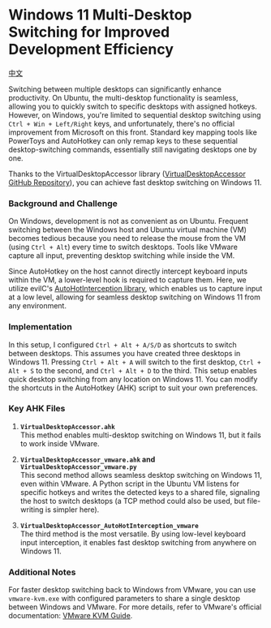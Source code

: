 # Windows 11 Multi-Desktop Switching for Improved Development Efficiency
[中文](./readme_cn.md)

Switching between multiple desktops can significantly enhance productivity. On Ubuntu, the multi-desktop functionality is seamless, allowing you to quickly switch to specific desktops with assigned hotkeys. However, on Windows, you're limited to sequential desktop switching using `Ctrl + Win + Left/Right` keys, and unfortunately, there's no official improvement from Microsoft on this front. Standard key mapping tools like PowerToys and AutoHotkey can only remap keys to these sequential desktop-switching commands, essentially still navigating desktops one by one.

Thanks to the VirtualDesktopAccessor library ([VirtualDesktopAccessor GitHub Repository](https://github.com/Ciantic/VirtualDesktopAccessor/releases/)), you can achieve fast desktop switching on Windows 11.

### Background and Challenge

On Windows, development is not as convenient as on Ubuntu. Frequent switching between the Windows host and Ubuntu virtual machine (VM) becomes tedious because you need to release the mouse from the VM (using `Ctrl + Alt`) every time to switch desktops. Tools like VMware capture all input, preventing desktop switching while inside the VM.

Since AutoHotkey on the host cannot directly intercept keyboard inputs within the VM, a lower-level hook is required to capture them. Here, we utilize evilC's [AutoHotInterception library](https://github.com/evilC/AutoHotInterception?tab=readme-ov-file), which enables us to capture input at a low level, allowing for seamless desktop switching on Windows 11 from any environment.

### Implementation

In this setup, I configured `Ctrl + Alt + A/S/D` as shortcuts to switch between desktops. This assumes you have created three desktops in Windows 11. Pressing `Ctrl + Alt + A` will switch to the first desktop, `Ctrl + Alt + S` to the second, and `Ctrl + Alt + D` to the third. This setup enables quick desktop switching from any location on Windows 11. You can modify the shortcuts in the AutoHotkey (AHK) script to suit your own preferences.

### Key AHK Files

1. **`VirtualDesktopAccessor.ahk`**  
   This method enables multi-desktop switching on Windows 11, but it fails to work inside VMware.

2. **`VirtualDesktopAccessor_vmware.ahk` and `VirtualDesktopAccessor_vmware.py`**  
   This second method allows seamless desktop switching on Windows 11, even within VMware. A Python script in the Ubuntu VM listens for specific hotkeys and writes the detected keys to a shared file, signaling the host to switch desktops (a TCP method could also be used, but file-writing is simpler here).

3. **`VirtualDesktopAccessor_AutoHotInterception_vmware`**  
   The third method is the most versatile. By using low-level keyboard input interception, it enables fast desktop switching from anywhere on Windows 11.

### Additional Notes

For faster desktop switching back to Windows from VMware, you can use `vmware-kvm.exe` with configured parameters to share a single desktop between Windows and VMware. For more details, refer to VMware's official documentation: [VMware KVM Guide](https://docs.vmware.com/en/VMware-Workstation-Pro/15.0/vmware-kvm.pdf).
